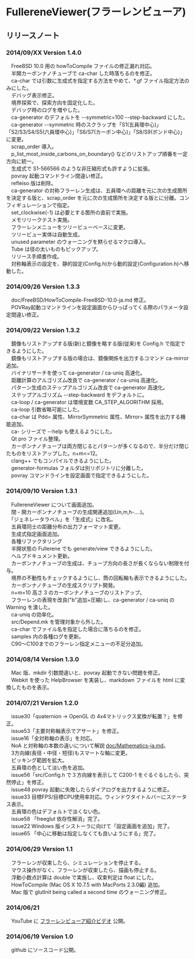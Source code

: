 # FullereneViewer(フラーレンビューア)
## リリースノート

### 2014/09/XX Version 1.4.0
　FreeBSD 10.0 用の howToCompile ファイルの修正漏れ対応。  
　半開カーボンナノチューブで ca-char した時落ちるのを修正。  
　ca-char では引数に生成式を指定する方法をやめて、*.gf ファイル指定方法のみにした。  
　デバッグ表示修正。  
　境界探索で、探索方向を固定化した。  
　デバッグ時のログを増やした。  
　ca-generator のデフォルトを --symmetric=100 --step-backward にした。  
　ca-generator --symmetric 時のスクラップを「S1(五員環中心)」「S2/S3/S4/S5(六員環中心)」「S6/S7(カーボン中心)」「S8/S9(ボンド中心)」に変更。  
　scrap_order 導入。  
　p_list_most_inside_carbons_on_boundary() などのリストアップ順番を一定方向に統一。  
　生成式で S1-566566 のような非圧縮形式も許すように拡張。  
　povray 起動コマンドライン間違い修正。  
　refleiso 版は削除。  
　ca-generator の対称フラーレン生成は、五員環への距離を元に次の生成箇所を決定する版と、scrap_order を元に次の生成箇所を決定する版とに分離。コンフィギュレーションで指定。  
　set_clockwise(-1) は必要とする箇所の直前で実施。  
　メモリリークテスト実施。  
　フラーレンメニューをツリービューベースに変更。  
　ツリービュー実体は自動生成。  
　unused parameter のウォーニングを黙らせるマクロ導入。  
　Tube は径の太いものもピックアップ。  
　リリース手順書作成。  
　対称軸表示の設定を、静的設定(Config.h)から動的設定(Configuration.h)へ移動した。

### 2014/09/26 Version 1.3.3
　doc/FreeBSD/HowToCompile-FreeBSD-10.0-ja.md 修正。  
　POVRay起動コマンドラインを設定画面からひっぱってくる際のパラメータ設定間違い修正。

### 2014/09/22 Version 1.3.2
　鏡像もリストアップする版(新)と鏡像を略する版(従来)を Config.h で指定できるようにした。  
　鏡像もリストアップする版の場合は、鏡像関係を出力するコマンド ca-mirror 追加。  
　バイナリサーチを使って ca-generator / ca-uniq 高速化。  
　距離計算のアルゴリズム改良で ca-generator / ca-uniq 高速化。  
　パターン生成のステップアルゴリズム改良で ca-generator 高速化。  
　ステップアルゴリズム --step-backward をデフォルトに。  
　ca-loop / ca-generator は環境変数 CA_STEP_ALGORITHM 採用。  
　ca-loop 引数省略可能にした。  
　ca-char は Pdd= 属性、MirrorSymmetric 属性、Mirror= 属性を出力する機能追加。  
　ca- シリーズで --help も使えるようにした。  
　Qt pro ファイル整理。  
　カーボンナノチューブは両方閉じるとパターンが多くなるので、半分だけ閉じたものをリストアップした。n+m<=12。  
　clang++ でもコンパイルできるようにした。  
　generator-formulas フォルダは別リポジトリに分離した。  
　povray コマンドラインを設定画面で指定できるようにした。

### 2014/09/10 Version 1.3.1
　FullereneViewer について画面追加。  
　閉・開カーボンナノチューブの生成関連追加(Un,m,h-....)。  
　「ジェネレータラベル」を「生成式」に改名。  
　五員環同士の距離分布の出力フォーマット変更。  
　生成式指定画面追加。  
　各種リファクタリング  
　半開状態の Fullerene でも generate/view できるようにした。  
　ヘルプドキュメント更新。  
　カーボンナノチューブの生成は、チューブ方向の長さが長くならない制限を付与。  
　境界の不動性もチェックするようにし、筒の回転軸も表示できるようにした。  
　カーボンナノチューブの生成スクリプト開発。  
　n+m=10 高さ 3 のカーボンナノチューブのリストアップ。  
　フラーレンの表現を改良("b"追加+圧縮)し、ca-generator / ca-uniq の Warning を潰した。  
　ca-uniq の効率化。  
　src/Depend.mk を管理対象から外した。  
　ca-char でファイル名を指定した場合に落ちるのを修正。  
　samples 内の各種ログを更新。  
　C90〜C100までのフラーレン指定メニューの不足分追加。

### 2014/08/14 Version 1.3.0
　Mac 版、mkdir 引数間違いと、povray 起動できない問題を修正。  
　Webkit を使った HelpBrowser を実装し、markdown ファイルを html に変換したものを表示。

### 2014/07/21 Version 1.2.0
　issue30「quaternion → OpenGL の 4x4マトリックス変換が転置？」を修正。  
　issue53「主要対称軸表示でアサート」を修正。  
　issue16「全対称軸の表示」を対応。  
　NoA と対称軸の本数の違いについて解説 [doc/Mathematics-ja.md](Mathematics-ja.md)。  
　3方向線(長径・中径・短径)もスマートな軸に変更。  
　ピッキング範囲を拡大。  
　五員環の色として淡い色を追加。  
　issue56「src/Config.h で３方向線を表示して C200-1 をぐるぐるしたら、突然停止」を修正。  
　issue48 povray 起動に失敗したらダイアログを出力するように修正。  
　issue33 目標FPS/目標CPU使用率対応。ウィンドウタイトルバーにステータス表示。  
　五員環の色はデフォルトで淡くない色。  
　issue58 「freeglut 依存性解消」完了。  
　issue22 Windows 版インストーラに向けて「設定画面を追加」完了。  
　issue65 「中心に移動は指定しなくても良いようにする」完了。

### 2014/06/29 Version 1.1
　フラーレンが収束したら、シミュレーションを停止する。  
　マウス操作がなく、フラーレンが収束したら、描画も停止する。  
　浮動小数点計算は double で実施し、収束判定は float にした。  
　HowToCompile (Mac OS X 10.7.5 with MacPorts 2.3.0編) 追加。  
　Mac 版で glutInit being called a second time のウォーニング修正。

### 2014/06/21
　YouTube に [フラーレンビューア紹介ビデオ](https://www.youtube.com/watch?v=J_qkGaMuqyE) 公開。

### 2014/06/19 Version 1.0
　github にソースコード公開。
